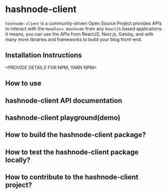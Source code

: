 # hashnode-client

`hashnode-client` is a community-driven Open Source Project provides APIs to interact with the `Headless Hashnode` from any `ReactJS` based applications. It means, you can use the APIs from ReactJS, Next.js, Gatsby, and with many more libraries and frameworks to build your blog front-end.

## Installation Instructions
<PROVIDE DETAILS FOR NPM, YARN NPM>

## How to use

<TALK IN DETAILS HOW TO IMPORT AND USE>

## hashnode-client API documentation
<A DETAILED DOC OF EACH OF THE HOOKS INCLUDING WHAT IS EXPECTED AS INPUT AND WHAT KIND OF OUTPUT POSSIBLE. YOU CAN GIVE EXAMPLE OF GREENROOTS BLOG>

## hashnode-client playground(demo)
<TALK ABOUT HASHNODE DIARIES PROJECT>

## How to build the hashnode-client package?
<BUILD COMMAND>

## How to test the hashnode-client package locally?
<TO CREATE THE TAR DIRECTORY AND HOW HOW TO BUILD THE TAR AND HOW CAN USE IN THE HASNODE DIARIES OR ANY OTHER REACT PROJECT>

## How to contribute to the hashnode-client project?
<LEAVE THIS FOR ME>


